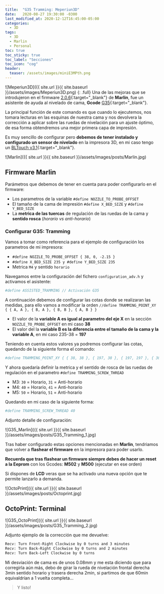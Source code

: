 ```yaml
---
title:  "G35 Tramming: Meperiun3D"
date:   2020-08-27 19:30:00 -0300
last_modified_at: 2020-12-12T16:45:00-05:00
categories:
  - 3D
tags:
  - 3D
  - Marlin
  - Personal
toc: true
toc_sticky: true
toc_label: "Secciones"
toc_icon: "cog"
header:
  teaser: /assets/images/miniE3MPth.png
---
```


![Meperiun3D]({{ site.url }}{{ site.baseurl }}/assets/images/Meperiun3D.png)
{: .full}
Una de las mejoras que se introdujeron en el firmware [2.0.6](https://es.wikipedia.org/wiki/Controlador_PID){:target="_blank"} de **Marlin**, fue un asistente de ayuda al nivelado de cama, **Gcode** [G35](https://marlinfw.org/docs/gcode/G035.html){:target="_blank"}.

La principal función de este comando es que cuando lo ejecutemos, nos tomara lecturas en las esquinas de nuestra cama y nos devolvera la corrección a aplicar sobre las ruedas de nivelación para un ajuste óptimo, de esa forma obtendremos una mejor primera capa de impresión.

Es muy sencillo de configurar pero **debemos de tener instalado y configurado un sensor de nivelado** en la impresora 3D, en mi caso tengo un [BLTouch v3.1](https://www.antclabs.com/bltouch-v3){:target="_blank"}.

![Marlin]({{ site.url }}{{ site.baseurl }}/assets/images/posts/Marlin.jpg)

## Firmware Marlin

Parámetros que debemos de tener en cuenta para poder configurarlo en el firmware:

- Los parametros de la variable `#define NOZZLE_TO_PROBE_OFFSET`
- El tamaño de la cama de impresión `#define X_BED_SIZE` y `#define Y_BED_SIZE`
- La **metrica de las tuercas** de regulación de las ruedas de la cama y **sentido rosca** (*horario vs anti-horario*)

### Configurar G35: Tramming

Vamos a tomar como referencia para el ejemplo de configuración los parametros de mi impresora:

- `#define NOZZLE_TO_PROBE_OFFSET { 38, 0, -2.15 }`
- `#define X_BED_SIZE 235 y #define Y_BED_SIZE 235`
- Metrica `M4` y sentido `horario`

Navegamos entre la configuración del fichero `configuration_adv.h` y activamos el asistente:

```bash
#define ASSISTED_TRAMMING // Activación G35
```

A continuación debemos de configurar las cotas donde se realizaran las medidas, para ello vamos a modificar la orden `//define TRAMMING_POINT_XY { { A, A }, { B, A }, { B, B }, { A, B } }`

- El valor de la **variable A es igual al parametro del eje X** en la sección `NOZZLE_TO_PROBE_OFFSET` en mi caso **38**
- El valor del la **variable B es la diferencia entre el tamaño de la cama y la variable A**, en mi caso 235-38 = **197**

Teniendo en cuenta estos valores ya podremos configurar las cotas, quedando de la siguiente forma el comando:

```bash
#define TRAMMING_POINT_XY { { 38, 38 }, { 197, 38 }, { 197, 197 }, { 38, 197 } }
```

Y ahora quedaría definir la metrica y el sentido de rosca de las ruedas de regulación en el parametro `#define TRAMMING_SCREW_THREAD`

- M3: `30` = Horario, `31` = Anti-horario
- M4: `40` = Horario, `41` = Anti-horario
- M5: `50` = Horario, `51` = Anti-horario

Quedando en mi caso de la siguiente forma:

```bash
#define TRAMMING_SCREW_THREAD 40
```

Adjunto detalle de configuración:

![G35_Marlin]({{ site.url }}{{ site.baseurl }}/assets/images/posts/G35_Tramming_1.jpg)

Tras haber configurado estas opciones mencionadas en **Marlin**, tendriamos que volver a **flashear el firmware** en la impresora para poder usarlo.

**Recuerda que tras flashear un firmware siempre debes de hacer un reset a la Eeprom** con los Gcodes: **M502** y **M500** (ejecutar en ese orden)

Si dispones de **LCD** veras que se ha activado una nueva opción que te permite lanzarlo a demanda.

![OctoPrint]({{ site.url }}{{ site.baseurl }}/assets/images/posts/Octoprint.jpg)

## OctoPrint: Terminal

![G35_OctoPrint]({{ site.url }}{{ site.baseurl }}/assets/images/posts/G35_Tramming_2.jpg)

Adjunto ejemplo de la corrección que me devuelve:

```bash
Recv: Turn Front-Right Clockwise by 0 turns and 3 minutes
Recv: Turn Back-Right Clockwise by 0 turns and 2 minutes
Recv: Turn Back-Left Clockwise by 0 turns
```

Mi desviación de cama es de unos 0.08mm y me esta diciendo que para corregirla aún más, debo de girar la rueda de nivelación frontal derecha 3min sentido horario y trasera derecha 2min, si partimos de que 60min equivaldrían a 1 vuelta completa…

> Y listo!
